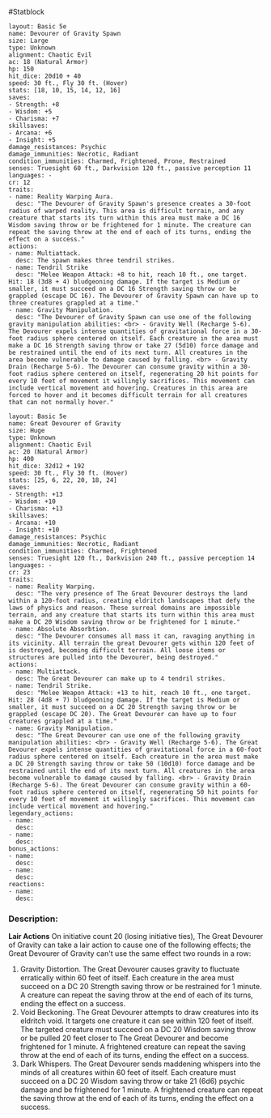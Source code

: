 #Statblock 
```statblock 
layout: Basic 5e 
name: Devourer of Gravity Spawn
size: Large
type: Unknown
alignment: Chaotic Evil
ac: 18 (Natural Armor)
hp: 150
hit_dice: 20d10 + 40
speed: 30 ft., Fly 30 ft. (Hover)
stats: [18, 10, 15, 14, 12, 16]
saves: 
- Strength: +8
- Wisdom: +5
- Charisma: +7
skillsaves: 
- Arcana: +6
- Insight: +5
damage_resistances: Psychic
damage_immunities: Necrotic, Radiant
condition_immunities: Charmed, Frightened, Prone, Restrained
senses: Truesight 60 ft., Darkvision 120 ft., passive perception 11
languages: -
cr: 12
traits: 
- name: Reality Warping Aura.
  desc: "The Devourer of Gravity Spawn's presence creates a 30-foot radius of warped reality. This area is difficult terrain, and any creature that starts its turn within this area must make a DC 16 Wisdom saving throw or be frightened for 1 minute. The creature can repeat the saving throw at the end of each of its turns, ending the effect on a success." 
actions: 
- name: Multiattack.
  desc: The spawn makes three tendril strikes.
- name: Tendril Strike
  desc: "Melee Weapon Attack: +8 to hit, reach 10 ft., one target. Hit: 18 (3d8 + 4) bludgeoning damage. If the target is Medium or smaller, it must succeed on a DC 16 Strength saving throw or be grappled (escape DC 16). The Devourer of Gravity Spawn can have up to three creatures grappled at a time."
- name: Gravity Manipulation.
  desc: "The Devourer of Gravity Spawn can use one of the following gravity manipulation abilities: <br> - Gravity Well (Recharge 5-6). The Devourer expels intense quantities of gravitational force in a 30-foot radius sphere centered on itself. Each creature in the area must make a DC 16 Strength saving throw or take 27 (5d10) force damage and be restrained until the end of its next turn. All creatures in the area become vulnerable to damage caused by falling. <br> - Gravity Drain (Recharge 5-6). The Devourer can consume gravity within a 30-foot radius sphere centered on itself, regenerating 20 hit points for every 10 feet of movement it willingly sacrifices. This movement can include vertical movement and hovering. Creatures in this area are forced to hover and it becomes difficult terrain for all creatures that can not normally hover."
```

```statblock 
layout: Basic 5e 
name: Great Devourer of Gravity
size: Huge
type: Unknown
alignment: Chaotic Evil
ac: 20 (Natural Armor)
hp: 400
hit_dice: 32d12 + 192
speed: 30 ft., Fly 30 ft. (Hover)
stats: [25, 6, 22, 20, 18, 24]
saves: 
- Strength: +13
- Wisdom: +10
- Charisma: +13
skillsaves: 
- Arcana: +10
- Insight: +10
damage_resistances: Psychic
damage_immunities: Necrotic, Radiant
condition_immunities: Charmed, Frightened
senses: Truesight 120 ft., Darkvision 240 ft., passive perception 14
languages: -
cr: 23
traits: 
- name: Reality Warping.
  desc: "The very presence of The Great Devourer destroys the land within a 120-foot radius, creating eldritch landscapes that defy the laws of physics and reason. These surreal domains are impossible terrain, and any creature that starts its turn within this area must make a DC 20 Wisdom saving throw or be frightened for 1 minute."
- name: Absolute Absorbtion.
  desc: "The Devourer consumes all mass it can, ravaging anything in its vicinity. All terrain the great Devourer gets within 120 feet of is destroyed, becoming difficult terrain. All loose items or structures are pulled into the Devourer, being destroyed."
actions: 
- name: Multiattack.
  desc: The Great Devourer can make up to 4 tendril strikes.
- name: Tendril Strike.
  desc: "Melee Weapon Attack: +13 to hit, reach 10 ft., one target. Hit: 28 (4d8 + 7) bludgeoning damage. If the target is Medium or smaller, it must succeed on a DC 20 Strength saving throw or be grappled (escape DC 20). The Great Devourer can have up to four creatures grappled at a time."
- name: Gravity Manipulation.
  desc: "The Great Devourer can use one of the following gravity manipulation abilities: <br> - Gravity Well (Recharge 5-6). The Great Devourer expels intense quantities of gravitational force in a 60-foot radius sphere centered on itself. Each creature in the area must make a DC 20 Strength saving throw or take 50 (10d10) force damage and be restrained until the end of its next turn. All creatures in the area become vulnerable to damage caused by falling. <br> - Gravity Drain (Recharge 5-6). The Great Devourer can consume gravity within a 60-foot radius sphere centered on itself, regenerating 50 hit points for every 10 feet of movement it willingly sacrifices. This movement can include vertical movement and hovering."
legendary_actions: 
- name: 
  desc: 
- name: 
  desc: 
bonus_actions: 
- name: 
  desc: 
- name: 
  desc: 
reactions: 
- name: 
  desc:
```
### Description:

**Lair Actions**
On initiative count 20 (losing initiative ties), The Great Devourer of Gravity can take a lair action to cause one of the following effects; the Great Devourer of Gravity can't use the same effect two rounds in a row:
1. Gravity Distortion. The Great Devourer causes gravity to fluctuate erratically within 60 feet of itself. Each creature in the area must succeed on a DC 20 Strength saving throw or be restrained for 1 minute. A creature can repeat the saving throw at the end of each of its turns, ending the effect on a success.
2. Void Beckoning. The Great Devourer attempts to draw creatures into its eldritch void. It targets one creature it can see within 120 feet of itself. The targeted creature must succeed on a DC 20 Wisdom saving throw or be pulled 20 feet closer to The Great Devourer and become frightened for 1 minute. A frightened creature can repeat the saving throw at the end of each of its turns, ending the effect on a success.
3. Dark Whispers. The Great Devourer sends maddening whispers into the minds of all creatures within 60 feet of itself. Each creature must succeed on a DC 20 Wisdom saving throw or take 21 (6d6) psychic damage and be frightened for 1 minute. A frightened creature can repeat the saving throw at the end of each of its turns, ending the effect on a success.